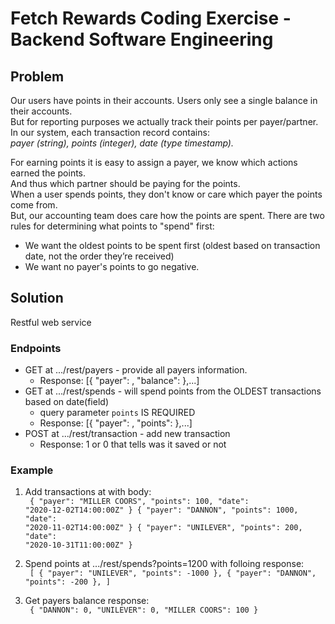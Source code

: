 # Fetch Rewards Coding Exercise - Backend Software Engineering


## Problem
Our users have points in their accounts. Users only see a single balance in their accounts.  
But for reporting purposes we actually track their points per payer/partner. In our system, each transaction record contains:  
<i>payer (string), points (integer), date (type timestamp).</i>

For earning points it is easy to assign a payer, we know which actions earned the points.  
And thus which partner should be paying for the points.  
When a user spends points, they don't know or care which payer the points come from.  
But, our accounting team does care how the points are spent. There are two rules for determining what points to "spend" first:
*  We want the oldest points to be spent first (oldest based on transaction date, not the order they’re received)
*  We want no payer's points to go negative.

## Solution
Restful web service

### Endpoints
* GET  at .../rest/payers  - provide all payers information.
  * Response: [{ "payer": <string>, "balance": <integer> },...]
* GET  at .../rest/spends  - will spend points from the OLDEST transactions based on date(field)
  * query parameter <code>points</code> IS REQUIRED
  * Response:  [{ "payer": <string>, "points": <integer> },...]
* POST  at .../rest/transaction  - add new transaction
  * Response: 1 or 0 that tells was it saved or not


### Example
1. Add transactions at with body:  
   <code>
   { "payer": "MILLER COORS", "points": 100, "date": "2020-12-02T14:00:00Z" }
   { "payer": "DANNON", "points": 1000, "date": "2020-11-02T14:00:00Z" }
   { "payer": "UNILEVER", "points": 200, "date": "2020-10-31T11:00:00Z" }
   </code>
2. Spend points  at .../rest/spends?points=1200  with folloing response:  
   <code>
   [
   { "payer": "UNILEVER", "points": -1000 },
   { "payer": "DANNON", "points": -200 },
   ]
   </code>

3. Get payers balance response:  
   <code>
   {
   "DANNON": 0,
   "UNILEVER": 0,
   "MILLER COORS": 100
   }

   </code>